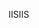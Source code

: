  <span data-ttu-id="ca399-101">IIS</span><span class="sxs-lookup"><span data-stu-id="ca399-101">IIS</span></span> 